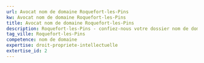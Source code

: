 ```yaml
---
url: Avocat nom de domaine Roquefort-les-Pins
kw: Avocat nom de domaine Roquefort-les-Pins
title: Avocat nom de domaine Roquefort-les-Pins
description: Roquefort-les-Pins - confiez-nous votre dossier nom de domaine
tag_ville: Roquefort-les-Pins
competence: nom de domaine
expertise: droit-propriete-intellectuelle
extertise_id: 2
---
```


